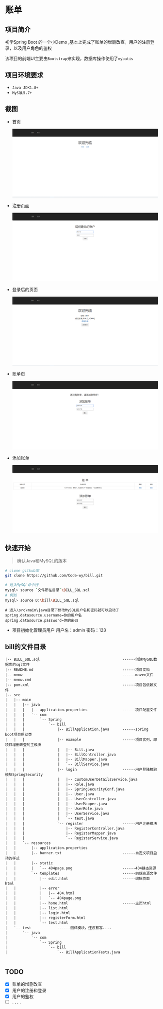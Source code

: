 # 账单
## 项目简介

初学Spring Boot 的一个小Demo ,基本上完成了账单的增删改查，用户的注册登录，以及用户角色的鉴权

该项目的前端UI主要由`Bootstrap`来实现，数据库操作使用了`mybatis `

## 项目环境要求

+ `Java JDK1.8+`
+ `MySQL5.7+`

## 截图

+ 首页

  ![首页](/img/1.png)

+ 注册页面

  ![注册页](/img/2.png)

+ 登录后的页面

  ![登录后](/img/3.png)

+ 账单页

  ![账单](/img/4.png)

+ 添加账单

  ![添加](/img/5.png)

## 快速开始

> 确认Java和MySQL的版本

```bash
# clone github库
git clone https://github.com/Code-wy/bill.git
```

```bash
# 进入MySQL命令行
mysql> source `文件所在目录`\BILL_SQL.sql
# 例如
mysql> source D:\bill\BILL_SQL.sql
```

```properties
# 进入\src\main\java目录下修改MySQL用户名和密码就可以启动了
spring.datasource.username=你的用户名
spring.datasource.password=你的密码
```

+ 项目初始化管理员用户	用户名：admin	密码：123

## bill的文件目录

```
|-- BILL_SQL.sql    								  ------创建MySQL数据库的sql文件
|-- README.md       								  ------项目文档
|-- mvnw											  ------maven文件
|-- mvnw.cmd
|-- pom.xml											  ------项目包依赖文件
|-- src
|   |-- main
|   |   |-- java
|   |   |   |-- application.properties    			  ------项目配置文件
|   |   |   `-- com
|   |   |       `-- Spring
|   |   |           `-- bill
|   |   |               |-- BillApplication.java      ------spring boot项目启动类
|   |   |               |-- example					  ------项目实列，即项目增删改查的主模块
|   |   |               |   |-- Bill.java
|   |   |               |   |-- BillController.java
|   |   |               |   |-- BillMapper.java
|   |   |               |   `-- BillService.java
|   |   |               |-- login                     ------用户登陆校验模块SpringSecurity
|   |   |               |   |-- CustomUserDetailsService.java
|   |   |               |   |-- Role.java
|   |   |               |   |-- SpringSecurityConf.java
|   |   |               |   |-- User.java
|   |   |               |   |-- UserController.java
|   |   |               |   |-- UserMapper.java
|   |   |               |   |-- UserRole.java
|   |   |               |   |-- UserService.java
|   |   |               |   `-- test.java
|   |   |               `-- register				  ------用户注册模块
|   |   |                   |-- RegisterController.java
|   |   |                   |-- RegisterMapper.java
|   |   |                   `-- RegisterService.java
|   |   `-- resources
|   |       |-- application.properties
|   |       |-- banner.txt							  ------自定义项目启动的样式
|   |       |-- static
|   |       |   `-- 404page.png						  ------404静态资源
|   |       `-- templates							  ------前端资源文件
|   |           |-- edit.html						  ------编辑页面html
|   |           |-- error				
|   |           |   |-- 404.html
|   |           |   `-- 404page.png
|   |           |-- home.html						  ------主页html
|   |           |-- list.html			
|   |           |-- login.html
|   |           |-- registerForm.html
|   |           `-- test.html
|   `-- test			------测试模块，还没有写....
|       `-- java
|           `-- com
|               `-- Spring
|                   `-- bill
|                       `-- BillApplicationTests.java


```

## TODO

- [x] 账单的增删改查
- [x] 用户的注册和登录
- [x] 用户的鉴权
- [ ] . . . .